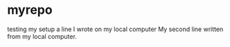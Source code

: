 # myrepo
testing my setup
a line I wrote on my local computer
My second line written from my local computer.

